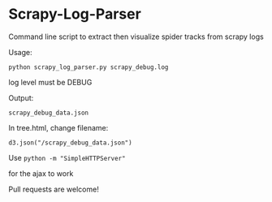 Scrapy-Log-Parser
=================

Command line script to extract then visualize spider tracks from scrapy logs


Usage:

`python scrapy_log_parser.py scrapy_debug.log`

log level must be DEBUG


Output:

`scrapy_debug_data.json`


In tree.html, change filename:

`d3.json("/scrapy_debug_data.json")`


Use `python -m "SimpleHTTPServer"`

for the ajax to work


Pull requests are welcome!
